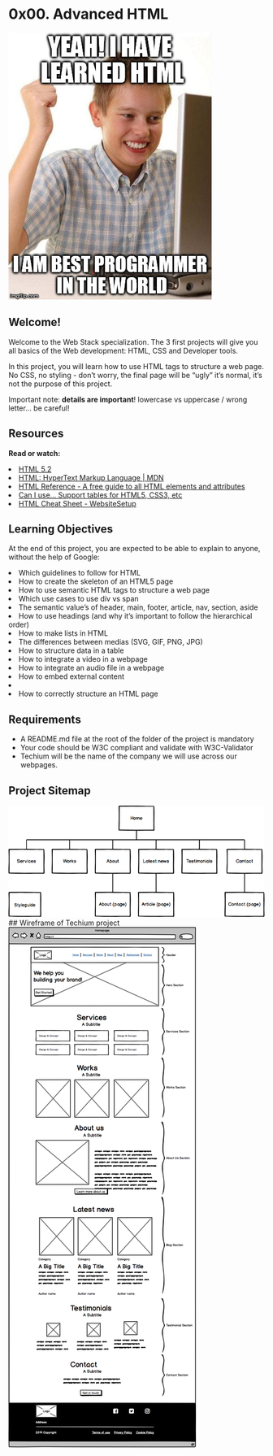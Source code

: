 # 0x00. Advanced HTML

<img src="meme.jpg">

## Welcome!

Welcome to the Web Stack specialization. The 3 first projects will give you all basics of the Web development: HTML, CSS and Developer tools.

In this project, you will learn how to use HTML tags to structure a web page. No CSS, no styling - don’t worry, the final page will be “ugly” it’s normal, it’s not the purpose of this project.

Important note: <b>details are important</b>! lowercase vs uppercase / wrong letter… be careful!

## Resources
<b>Read or watch:</b>

<li>
    <a href ="https://intranet.alxswe.com/rltoken/3ZeSykXeV9rQhzFiW5GHcg">
        HTML 5.2
    </a>
</li>
<li>
    <a href ="https://intranet.alxswe.com/rltoken/XWdv6hMca_9jks7PN2gsbA">
        HTML: HyperText Markup Language | MDN
    </a>
</li>
<li>
    <a href ="https://intranet.alxswe.com/rltoken/H59e408ohxV9x_tYOWSxvg">
        HTML Reference - A free guide to all HTML elements and attributes
    </a>
</li>
<li>
    <a href ="https://intranet.alxswe.com/rltoken/u6RvQ_45Xpw82Awl82NZcg">
        Can I use… Support tables for HTML5, CSS3, etc
    </a>
</li>
<li>
    <a href ="https://intranet.alxswe.com/rltoken/6SV9Z98vlb8iehxHnl9YJg">
        HTML Cheat Sheet - WebsiteSetup
    </a>
</li>

## Learning Objectives
At the end of this project, you are expected to be able to explain to anyone, without the help of Google:

<li>Which guidelines to follow for HTML</li>
<li>How to create the skeleton of an HTML5 page</li>
<li>How to use semantic HTML tags to structure a web page</li>
<li>Which use cases to use div vs span</li>
<li>The semantic value’s of header, main, footer, article, nav, section, aside</li>
<li>How to use headings (and why it’s important to follow the hierarchical order)</li>
<li>How to make lists in HTML</li>
<li>The differences between medias (SVG, GIF, PNG, JPG)</li>
<li>How to structure data in a table</li>
<li>How to integrate a video in a webpage</li>
<li>How to integrate an audio file in a webpage</li>
<li>How to embed external content</li>
<li></li>
<li>How to correctly structure an HTML page</li>

## Requirements

<ul>
    <li>A README.md file at the root of the folder of the project is mandatory</li>
    <li>Your code should be W3C compliant and validate with W3C-Validator</li>
    <li>Techium will be the name of the company we will use across our webpages.</li>
</ul>

## Project Sitemap

<img src="projectSitemap.png">
## Wireframe of Techium project
<img src="wireFrame.png">

